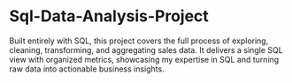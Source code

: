 # Sql-Data-Analysis-Project
 Built entirely with SQL, this project covers the full process of exploring, cleaning, transforming, and aggregating sales data. It delivers a single SQL view with organized metrics, showcasing my expertise in SQL and turning raw data into actionable business insights.
